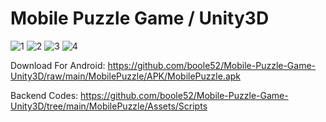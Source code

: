 # Mobile Puzzle Game / Unity3D 
![1](https://user-images.githubusercontent.com/64356266/110781623-31040c00-8277-11eb-8f8c-83fadcf57ef4.jpg)
![2](https://user-images.githubusercontent.com/64356266/110781626-319ca280-8277-11eb-8d6c-449ecb031177.jpg)
![3](https://user-images.githubusercontent.com/64356266/110781629-32353900-8277-11eb-9442-a944ec6e80ef.jpg)
![4](https://user-images.githubusercontent.com/64356266/110781633-33666600-8277-11eb-909b-eadd72c1255d.jpg)

Download For Android: https://github.com/boole52/Mobile-Puzzle-Game-Unity3D/raw/main/MobilePuzzle/APK/MobilePuzzle.apk

Backend Codes: https://github.com/boole52/Mobile-Puzzle-Game-Unity3D/tree/main/MobilePuzzle/Assets/Scripts
